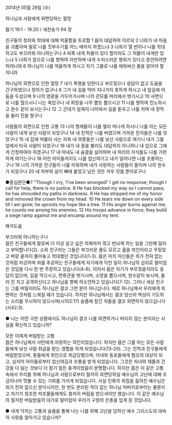 2014년 05월 28일 (수)

하나님과 사람에게 외면당하는 절망



욥기 19:1 - 19:20 / 새찬송가 94 장


친구들의 정죄와 학대에 대해 억울함을 토로함
1 욥이 대답하여 이르되 2 너희가 내 마음을 괴롭히며 말로 나를 짓부수기를 어느 때까지 하겠느냐 3 너희가 열 번이나 나를 학대하고도 부끄러워 아니하는구나 4 비록 내게 허물이 있다 할지라도 그 허물이 내게만 있느냐 5 너희가 참으로 나를 향하여 자만하며 내게 수치스러운 행위가 있다고 증언하려면 하려니와 6 하나님이 나를 억울하게 하시고 자기 그물로 나를 에워싸신 줄을 알아야 할지니라

하나님의 외면으로 인한 절망 
7 내가 폭행을 당한다고 부르짖으나 응답이 없고 도움을 간구하였으나 정의가 없구나 8 그가 내 길을 막아 지나가지 못하게 하시고 내 앞길에 어둠을 두셨으며 9 나의 영광을 거두어가시며 나의 관모를 머리에서 벗기시고 10 사면으로 나를 헐으시니 나는 죽었구나 내 희망을 나무 뽑듯 뽑으시고 11 나를 향하여 진노하시고 원수 같이 보시는구나 12 그 군대가 일제히 나아와서 길을 돋우고 나를 치며 내 장막을 둘러 진을 쳤구나 

사람들의 외면으로 인한 고통 
13 나의 형제들이 나를 멀리 떠나게 하시니 나를 아는 모든 사람이 내게 낯선 사람이 되었구나 14 내 친척은 나를 버렸으며 가까운 친지들은 나를 잊었구나 15 내 집에 머물러 사는 자와 내 여종들은 나를 낯선 사람으로 여기니 내가 그들 앞에서 타국 사람이 되었구나 16 내가 내 종을 불러도 대답하지 아니하니 내 입으로 그에게 간청하여야 하겠구나 17 내 아내도 내 숨결을 싫어하며 내 허리의 자식들도 나를 가련하게 여기는구나 18 어린 아이들까지도 나를 업신여기고 내가 일어나면 나를 조롱하는구나 19 나의 가까운 친구들이 나를 미워하며 내가 사랑하는 사람들이 돌이켜 나의 원수가 되었구나 20 내 피부와 살이 뼈에 붙었고 남은 것은 겨우 잇몸 뿐이로구나



●중심문단●7 “Though I cry, ‘I’ve been wronged!’ I get no response; though I call for help, there is no justice. 8 He has blocked my way so I cannot pass; he has shrouded my paths in darkness. 9 He has stripped me of my honor and removed the crown from my head. 10 He tears me down on every side till I am gone; he uproots my hope like a tree. 11 His anger burns against me; he counts me among his enemies. 12 His troops advance in force; they build a siege ramp against me and encamp around my tent.

해석도움





부끄러워 아니하는구나  
욥은 친구들에게 말로써 더 이상 살고 싶은 의욕마저 꺾고 번뇌케 하는 일을 그만해 달라고 부탁합니다(2). 소위 친구라는 그들은 부끄러운 줄도 모르고 욥을 죄인이라고 꾸짖었고 벼랑 끝까지 몰아놓고 학대했던 것입니다(1-3). 욥은 마치 자신들은 죄가 전혀 없는 것처럼 자긍하며 죄를 추궁하는 친구들에게 자기에게 닥친 일이 하나님의 섭리로 말미암은 것임을 다시 한 번 주장하고 있습니다(4-6). 이어서 욥은 자기가 부르짖을지라도 응답이 없으며, 길을 막으시고, 면류관을 벗기시며, 소망을 뽑으시며, 원수같이 보시며, 둘러 진 치고 공격하신다고 하나님을 향해 하소연하고 있습니다(7-12). 그러나 세상 친구는 그를 버릴지라도 하나님은 결코 그런 분이 아니십니다. 때로 하나님께서 우리에게 외면하는 것처럼 느껴질 때가 있습니다. 하지만 하나님께서는 결코 당신의 백성이 기도하는 소리를 무시하지 않으시며(시102:17) 슬픔에 잠긴 자들을 결코 외면하지 않으십니다(사42:3). 

● 나는 어떤 극한 상황에서도 하나님이 결코 나를 외면하거나 버리지 않는 분이라는 사실을 확신하고 있습니까?

모든 이에게 버림받는 고통  
욥은 하나님께서 사탄에게 자랑하는 의인이었습니다. 하지만 욥은 그를 아는 모든 사람들에게 낯선 사람 취급을 받는 경험을 하게 되었습니다(13-20). 그는 친척과 친구들에게 버림받았으며, 종들에게 외인으로 취급당했으며, 아내와 동포들에게 혐오의 대상이 되고, 심지어 아이들로부터 업신여김과 조롱을 받게 되었습니다. 그것은 자녀와 재물과 건강을 다 잃는 것보다 더 참기 힘든 충격이었음이 분명합니다. 하지만 욥은 이 같은 고통 속에서 우리를 위해 하나님과 사람으로부터 철저히 외면당하실 예수님의 고난에 대해 조금이나마 맛볼 수 있는 기회를 가지게 되었습니다. 사실 인류의 죄짐을 짊어진 예수님은 죄가 전혀 없으신 분이시지만, 한 번도 분리된 적이 없는 하나님 아버지로부터는 물론이고 자기가 창조한 피조물들에게도 철저히 버림을 받으셔야만 했습니다. 이 같은 예수님의 철저한 버림받음의 대가로 말미암아 우리가 구원의 은총을 입게 된 것입니다. 

● 내게 닥치는 고통과 슬픔을 통해 나는 나를 위해 고난을 당하신 예수 그리스도의 대속의 사랑을 알아가고 있습니까?